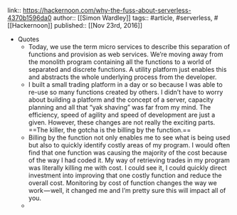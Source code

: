 ---
---

link:: https://hackernoon.com/why-the-fuss-about-serverless-4370b1596da0
author:: [[Simon Wardley]]
tags:: #article, #serverless, #[[Hackernoon]]
published:: [[Nov 23rd, 2016]]

- Quotes
	- Today, we use the term micro services to describe this separation of functions and provision as web services. We’re moving away from the monolith program containing all the functions to a world of separated and discrete functions. A utility platform just enables this and abstracts the whole underlying process from the developer.
	- I built a small trading platform in a day or so because I was able to re-use so many functions created by others. I didn’t have to worry about building a platform and the concept of a server, capacity planning and all that “yak shaving” was far from my mind. The efficiency, speed of agility and speed of development are just a given. However, these changes are not really the exciting parts. ==The killer, the gotcha is the billing by the function.==
	- Billing by the function not only enables me to see what is being used but also to quickly identify costly areas of my program. I would often find that one function was causing the majority of the cost because of the way I had coded it. My way of retrieving trades in my program was literally killing me with cost. I could see it, I could quickly direct investment into improving that one costly function and reduce the overall cost. Monitoring by cost of function changes the way we work — well, it changed me and I’m pretty sure this will impact all of you.
	-